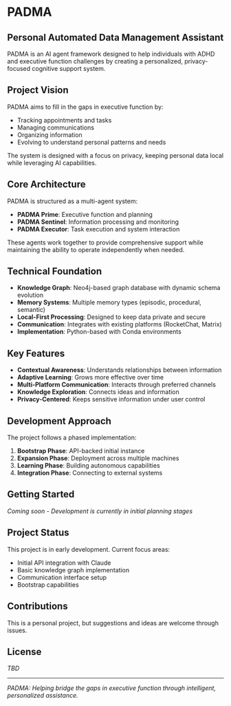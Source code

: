 # PADMA

## Personal Automated Data Management Assistant

PADMA is an AI agent framework designed to help individuals with ADHD and executive function challenges by creating a personalized, privacy-focused cognitive support system.

## Project Vision

PADMA aims to fill in the gaps in executive function by:
- Tracking appointments and tasks
- Managing communications
- Organizing information
- Evolving to understand personal patterns and needs

The system is designed with a focus on privacy, keeping personal data local while leveraging AI capabilities.

## Core Architecture

PADMA is structured as a multi-agent system:

- **PADMA Prime**: Executive function and planning
- **PADMA Sentinel**: Information processing and monitoring
- **PADMA Executor**: Task execution and system interaction

These agents work together to provide comprehensive support while maintaining the ability to operate independently when needed.

## Technical Foundation

- **Knowledge Graph**: Neo4j-based graph database with dynamic schema evolution
- **Memory Systems**: Multiple memory types (episodic, procedural, semantic)
- **Local-First Processing**: Designed to keep data private and secure
- **Communication**: Integrates with existing platforms (RocketChat, Matrix)
- **Implementation**: Python-based with Conda environments

## Key Features

- **Contextual Awareness**: Understands relationships between information
- **Adaptive Learning**: Grows more effective over time
- **Multi-Platform Communication**: Interacts through preferred channels
- **Knowledge Exploration**: Connects ideas and information
- **Privacy-Centered**: Keeps sensitive information under user control

## Development Approach

The project follows a phased implementation:

1. **Bootstrap Phase**: API-backed initial instance
2. **Expansion Phase**: Deployment across multiple machines
3. **Learning Phase**: Building autonomous capabilities
4. **Integration Phase**: Connecting to external systems

## Getting Started

*Coming soon - Development is currently in initial planning stages*

## Project Status

This project is in early development. Current focus areas:
- Initial API integration with Claude
- Basic knowledge graph implementation
- Communication interface setup
- Bootstrap capabilities

## Contributions

This is a personal project, but suggestions and ideas are welcome through issues.

## License

*TBD*

---

*PADMA: Helping bridge the gaps in executive function through intelligent, personalized assistance.*
